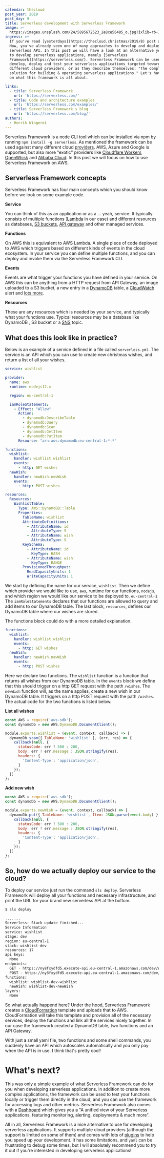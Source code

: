 ```yaml
---
calendar: thecloud
post_year: 2019
post_day: 9
title: Serverless development with Serverless Framework
image: >-
  https://images.unsplash.com/24/5895672523_2e8ce56485_o.jpg?ixlib=rb-1.2.1&ixid=eyJhcHBfaWQiOjEyMDd9&auto=format&fit=crop&w=1800&q=80
ingress: >+
  If you've read [yesterdays](https://thecloud.christmas/2019/8) post about ZEIT
  Now, you've already seen one of many approaches to develop and deploy a
  serverless API. In this post we will have a look at an alternative you can use
  to develop serverless applications, namely [Serverless
  Framework](https://serverless.com/). Serverless Framework can be used to
  develop, deploy and test your serverless applications targeted towards
  different cloud providers, or as they describe themselves: "The complete
  solution for building & operating serverless applications." Let's have a look
  on what this framework is all about.

links:
  - title: Serverless Framework
    url: 'https://serverless.com/'
  - title: Code and architecture examples
    url: 'https://serverless.com/examples/'
  - title: Serverless Framework's blog
    url: 'https://serverless.com/blog/'
authors:
  - Henrik Wingerei
---
```

Serverless Framework is a node CLI tool which can be installed via npm by running `npm install -g serverless`. As mentioned the framework can be used against many different cloud [providers](https://serverless.com/framework/docs/providers/). AWS, Azure and Google is supported, but also more "exotic" providers like [Cloudflare Workers](https://workers.cloudflare.com/), [OpenWhisk](https://openwhisk.apache.org/) and [Alibaba Cloud](https://www.alibabacloud.com/). In this post we will focus on how to use Serverless Framework on AWS.

## Serverless Framework concepts

Serverless Framework has four main concepts which you should know before we look on some example code.

**Service**

You can think of this as an application or as a ... yeah, service. It typically  consists of multiple functions ([Lambda](https://docs.aws.amazon.com/lambda/) in our case) and different resources as databases, [S3 buckets](https://aws.amazon.com/s3/), [API gateway](https://aws.amazon.com/api-gateway/) and other managed services.

**Functions**

On AWS this is equivalent to AWS Lambda. A single piece of code deployed to AWS which triggers based on different kinds of events in the cloud ecosystem. In your service you can define multiple functions, and you can deploy and invoke them via the Serverless Framework CLI.

**Events**

Events are what trigger your functions you have defined in your service. On AWS this can be anything from a HTTP request from API Gateway, an image uploaded to a S3 bucket, a new entry in a [DynamoDB](https://aws.amazon.com/dynamodb) table, a [CloudWatch](https://aws.amazon.com/cloudwatch/) alert and [lots more](https://serverless.com/framework/docs/providers/aws/events/).

**Resources**

These are any resources which is needed by your service, and typically what your functions use. Typical resources may be a database like DynamoDB , S3 bucket or a [SNS](https://aws.amazon.com/sns/) topic.

## What does this look like in practice?

Below is an example of a service defined in a file called `serverless.yml`. The service is an API which you can use to create new christmas wishes, and return a list of all your wishes.

```yaml
service: wishlist

provider:
  name: aws
  runtime: nodejs12.x

  region: eu-central-1

  iamRoleStatements:
    - Effect: "Allow"
      Action:
        - dynamodb:DescribeTable
        - dynamodb:Query
        - dynamodb:Scan
        - dynamodb:GetItem
        - dynamodb:PutItem
      Resource: "arn:aws:dynamodb:eu-central-1:*:*"

functions:
  wishlist:
    handler: wishlist.wishlist
    events:
      - http: GET wishes
  newWish:
    handler: newWish.newWish
    events:
      - http: POST wishes

resources:
  Resources:
    WishlistTable:
      Type: AWS::DynamoDB::Table
      Properties:
        TableName: wishlist
        AttributeDefinitions:
          - AttributeName: id
            AttributeType: S
          - AttributeName: wish
            AttributeType: S
        KeySchema:
          - AttributeName: id
            KeyType: HASH
          - AttributeName: wish
            KeyType: RANGE
        ProvisionedThroughput:
          ReadCapacityUnits: 1
          WriteCapacityUnits: 1
```

We start by defining the name for our service, `wishlist`. Then we define which provider we would like to use, `aws`, runtime for our functions, `nodejs`, and which region we would like our service to be deployed to, `eu-central-1`. The `iamRoleStatements` declares that our functions are allowed to query and add items to our DynamoDB table. The last block, `resources`, defines our DynamoDB table where our wishes are stored.

The functions block could do with a more detailed explanation.

```yaml
functions:
  wishlist:
    handler: wishlist.wishlist
    events:
      - http: GET wishes
  newWish:
    handler: newWish.newWish
    events:
      - http: POST wishes
```

Here we declare two functions. The `wishlist` function is a function that returns all wishes from our DynamoDB table. In the `events` block we define that this should trigger on a http GET request with the path `/wishes`. The `newWish` function will, as the name applies, create a new wish in our DynamoDB table. It triggers on a http POST request with the path `/wishes`. The actual code for the two functions is listed below.

**List all wishes**
```js
const AWS = require('aws-sdk');
const dynamoDb = new AWS.DynamoDB.DocumentClient();

module.exports.wishlist = (event, context, callback) => {
  dynamoDb.scan({ TableName: 'wishlist' }, (err, res) => {
    callback(null, {
      statusCode: err ? 500 : 200,
      body: err ? err.message : JSON.stringify(res),
      headers: {
        'Content-Type': 'application/json',
      }
    });
  })
};

```

**Add new wish**
```js
const AWS = require('aws-sdk');
const dynamoDb = new AWS.DynamoDB.DocumentClient();

module.exports.newWish = (event, context, callback) => {
  dynamoDb.put({ TableName: 'wishlist', Item: JSON.parse(event.body) }, (err, res) => {
    callback(null, {
      statusCode: err ? 500 : 200,
      body: err ? err.message : JSON.stringify(res),
      headers: {
        'Content-Type': 'application/json',
      }
    });
  })
};


```

## So, how do we actually deploy our service to the cloud? 

To deploy our service just run the command `sls deploy`. Serverless Framework will deploy all your functions and necessary infrastructure, and print the URL for your brand new serverless API at the bottom.

```bash
$ sls deploy

.......
Serverless: Stack update finished...
Service Information
service: wishlist
stage: dev
region: eu-central-1
stack: wishlist-dev
resources: 17
api keys:
  None
endpoints:
  GET - https://ny8fxydfd5.execute-api.eu-central-1.amazonaws.com/dev/wishes
  POST - https://ny8fxydfd5.execute-api.eu-central-1.amazonaws.com/dev/wishes
functions:
  wishlist: wishlist-dev-wishlist
  newWish: wishlist-dev-newWish
layers:
  None
```

So what actually happend here? Under the hood, Serverless Framework creates a [CloudFormation](https://aws.amazon.com/cloudformation/) template and uploads that to AWS. CloudFormation will take this template and provision all of the necessary services, deploy the functions and link all the services nicely together. In our case the framework created a DynamoDB table, two functions and an API Gateway. 

With just a small yaml file, two functions and some shell commands, you suddenly have an API which autoscales automatically and you only pay when the API is in use. I think that's pretty cool!

# What's next?

This was only a simple example of what Serverless Framework can do for you when developing serverless applications. In addition to create more complex applications, the framework can be used to test your functions locally or trigger them directly in the cloud, and you can use the framework for accessing logs and other metrics. Serverless Framework also comes with a [Dashboard](https://serverless.com/dashboard/) which gives you a "A unified view of your Serverless applications, featuring monitoring, alerting, deployments & much more". 

All in all, Serverless Framework is a nice alternative to use for developing serverless applications. It supports multiple cloud providers (although the support is limited on some of them) and comes with lots of [plugins](https://serverless.com/plugins/) to help you speed up your development. It has some limitations, and `yaml` can be frustrating to debug some times, but I will absolutely recommend you to try it out if you're interested in developing serverless applications!

